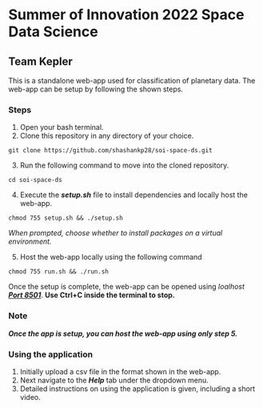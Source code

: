 # Summer of Innovation 2022 Space Data Science

## Team Kepler

This is a standalone web-app used for classification of planetary data. The web-app can be setup by following the shown steps.

### Steps

1. Open your bash terminal.
2. Clone this repository in any directory of your choice.

```
git clone https://github.com/shashankp28/soi-space-ds.git
```

3. Run the following command to move into the cloned repository.

```
cd soi-space-ds
```

4. Execute the **_setup.sh_** file to install dependencies and locally host the web-app.

```
chmod 755 setup.sh && ./setup.sh
```

_When prompted, choose whether to install packages on a virtual environment._

5. Host the web-app locally using the following command

```
chmod 755 run.sh && ./run.sh
```

Once the setup is complete, the web-app can be opened using _loalhost_ **_[Port 8501](http://localhost:8501)_**.
**Use Ctrl+C inside the terminal to stop.**

### Note

**_Once the app is setup, you can host the web-app using only step 5._**

### Using the application

1. Initially upload a csv file in the format shown in the web-app.
2. Next navigate to the **_Help_** tab under the dropdown menu.
3. Detailed instructions on using the application is given, including a short video.
